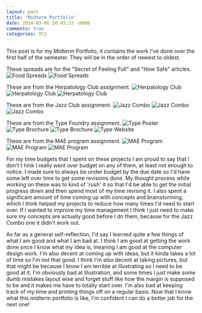 ```yaml
---
layout: post
title: "Midterm Portfolio"
date: 2014-03-06 20:43:33 -0600
comments: true
categories: VC2
---
```

This post is for my Midterm Portfolio, it contains the work I've done over the first half of the semester.  They will be in the order of newest to oldest.

These spreads are for the "Secret of Feeling Full" and "How Safe" articles.
![Food Spreads](/images/posts/midterm_portfolio/timemag.jpg "Time Magazine")
![Food Spreads](/images/posts/midterm_portfolio/natgeo.jpg "National Geographic")

These are from the Herpatology Club assignment.
![Herpatology Club](/images/posts/midterm_portfolio/herp_club.jpg "Herpatology Poster")
![Herpatology Club](/images/posts/midterm_portfolio/herp_banner.gif "Herpatology Banner")
![Herpatology Club](/images/posts/midterm_portfolio/herp_web.jpg "Herpatology Website")

These are from the Jazz Club assignment.
![Jazz Combo](/images/posts/midterm_portfolio/jazz_poster.jpg "Jazz Poster")
![Jazz Combo](/images/posts/midterm_portfolio/jazz_banner.gif "Jazz Banner")
![Jazz Combo](/images/posts/midterm_portfolio/jazz_iphone.jpg "Jazz Popup")

These are from the Type Foundry assignment.
![Type Poster](/images/posts/midterm_portfolio/type_poster.jpg "Type Poster")
![Type Brochure](/images/posts/midterm_portfolio/type_brochure.jpg "Type Brochure")
![Type Brochure](/images/posts/midterm_portfolio/type_brochure2.jpg "Type Brochure")
![Type Website](/images/posts/midterm_portfolio/type_website.jpg "Type Website")

These are from the MAE program assignment.
![MAE Program](/images/posts/midterm_portfolio/mae_poster.jpg "MAE Poster")
![MAE Program](/images/posts/midterm_portfolio/mae_banner.png "MAE Banner")
![MAE Program](/images/posts/midterm_portfolio/mae_index_ad.jpg "MAE Index Ad")


For my time budgets that I spent on these projects I am proud to say that I don't t hink I really went over budget on any of them, at least not enough to notice.  I made sure to always be under budget by the due date so I'd have some left over time to get some revisions done.  My thought process while working on these was to kind of 'rush' it so that I'd be able to get the initial progress down and then spend most of my time revising it.  I also spent a significant amount of time coming up with concepts and brainstorming, which I think helped my projects to reduce how many times I'd need to start over.  If I wanted to improve my time management I think I just need to make sure my concepts are actually good before I do them, because for the Jazz Combo one it didn't work out.  

As far as a general self-reflection, I'd say I learned quite a few things of what I am good and what I am bad at.  I think I am good at getting the work done once I know what my idea is, meaning I am good at the computer design work.  I'm also decent at coming up with ideas, but it kinda takes a lot of time so I'm not that good.  I think I'm also decent at taking pictures, but that might be because I know I am terrible at illustrating so I need to be good at it.  I'm obviously bad at Illustration, and some times I just make some dumb mistakes layout wise and forget stuff like how the margin is supposed to be and it makes me have to totally start over.  I'm also bad at keeping track of my time and printing things off on a regular basis.  Now that I know what this midterm portfolio is like, I'm confident I can do a better job for the next one!
